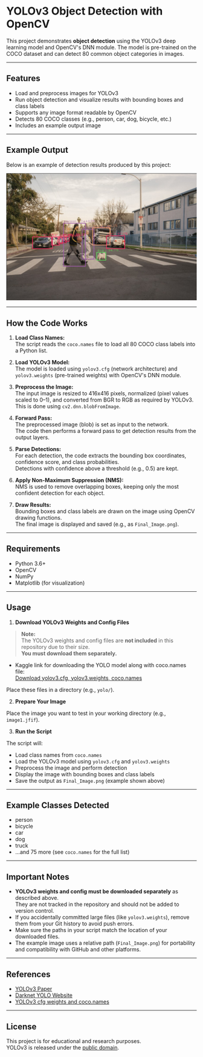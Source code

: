 # YOLOv3 Object Detection with OpenCV

This project demonstrates **object detection** using the YOLOv3 deep learning model and OpenCV's DNN module. The model is pre-trained on the COCO dataset and can detect 80 common object categories in images.

---

## Features

- Load and preprocess images for YOLOv3
- Run object detection and visualize results with bounding boxes and class labels
- Supports any image format readable by OpenCV
- Detects 80 COCO classes (e.g., person, car, dog, bicycle, etc.)
- Includes an example output image

---

## Example Output

Below is an example of detection results produced by this project:

![Detection Example](Final_Image.png)

---

## How the Code Works

1. **Load Class Names:**  
   The script reads the `coco.names` file to load all 80 COCO class labels into a Python list.

2. **Load YOLOv3 Model:**  
   The model is loaded using `yolov3.cfg` (network architecture) and `yolov3.weights` (pre-trained weights) with OpenCV's DNN module.

3. **Preprocess the Image:**  
   The input image is resized to 416x416 pixels, normalized (pixel values scaled to 0–1), and converted from BGR to RGB as required by YOLOv3.  
   This is done using `cv2.dnn.blobFromImage`.

4. **Forward Pass:**  
   The preprocessed image (blob) is set as input to the network.  
   The code then performs a forward pass to get detection results from the output layers.

5. **Parse Detections:**  
   For each detection, the code extracts the bounding box coordinates, confidence score, and class probabilities.  
   Detections with confidence above a threshold (e.g., 0.5) are kept.

6. **Apply Non-Maximum Suppression (NMS):**  
   NMS is used to remove overlapping boxes, keeping only the most confident detection for each object.

7. **Draw Results:**  
   Bounding boxes and class labels are drawn on the image using OpenCV drawing functions.  
   The final image is displayed and saved (e.g., as `Final_Image.png`).

---

## Requirements

- Python 3.6+
- OpenCV  
- NumPy  
- Matplotlib (for visualization)  

---

## Usage

1. **Download YOLOv3 Weights and Config Files**

 > **Note:**  
 > The YOLOv3 weights and config files are **not included** in this repository due to their size.  
 > **You must download them separately.**

 - Kaggle link for downloading the YOLO model along with coco.names file:  
   [Download yolov3.cfg, yolov3.weights, coco.names](https://www.kaggle.com/datasets/valentynsichkar/yolo-coco-data?select=coco.names)

 Place these files in a directory (e.g., `yolo/`).

2. **Prepare Your Image**

 Place the image you want to test in your working directory (e.g., `image1.jfif`).

3. **Run the Script**

 The script will:
 - Load class names from `coco.names`
 - Load the YOLOv3 model using `yolov3.cfg` and `yolov3.weights`
 - Preprocess the image and perform detection
 - Display the image with bounding boxes and class labels
 - Save the output as `Final_Image.png` (example shown above)

---

## Example Classes Detected

- person
- bicycle
- car
- dog
- truck
- ...and 75 more (see `coco.names` for the full list)

---

## Important Notes

- **YOLOv3 weights and config must be downloaded separately** as described above.  
They are not tracked in the repository and should not be added to version control.
- If you accidentally committed large files (like `yolov3.weights`), remove them from your Git history to avoid push errors.
- Make sure the paths in your script match the location of your downloaded files.
- The example image uses a relative path (`Final_Image.png`) for portability and compatibility with GitHub and other platforms.

---

## References

- [YOLOv3 Paper](https://pjreddie.com/media/files/papers/YOLOv3.pdf)
- [Darknet YOLO Website](https://pjreddie.com/darknet/yolo/)
- [YOLOv3 cfg weights and coco.names](https://www.kaggle.com/datasets/valentynsichkar/yolo-coco-data?select=coco.names)

---

## License

This project is for educational and research purposes.  
YOLOv3 is released under the [public domain](https://pjreddie.com/darknet/yolo/).